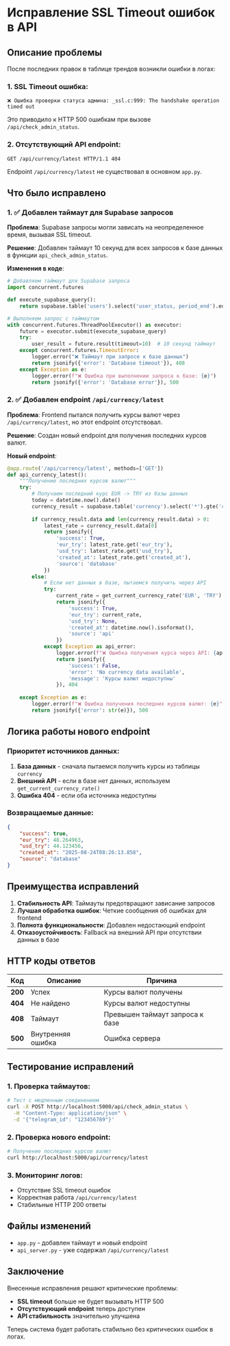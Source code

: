 # Исправление SSL Timeout ошибок в API

## Описание проблемы

После последних правок в таблице трендов возникли ошибки в логах:

### 1. **SSL Timeout ошибка:**
```
❌ Ошибка проверки статуса админа: _ssl.c:999: The handshake operation timed out
```
Это приводило к HTTP 500 ошибкам при вызове `/api/check_admin_status`.

### 2. **Отсутствующий API endpoint:**
```
GET /api/currency/latest HTTP/1.1 404
```
Endpoint `/api/currency/latest` не существовал в основном `app.py`.

## Что было исправлено

### 1. ✅ Добавлен таймаут для Supabase запросов

**Проблема**: Supabase запросы могли зависать на неопределенное время, вызывая SSL timeout.

**Решение**: Добавлен таймаут 10 секунд для всех запросов к базе данных в функции `api_check_admin_status`.

**Изменения в коде**:
```python
# Добавляем таймаут для Supabase запроса
import concurrent.futures

def execute_supabase_query():
    return supabase.table('users').select('user_status, period_end').eq('telegram_id', telegram_id).execute()

# Выполняем запрос с таймаутом
with concurrent.futures.ThreadPoolExecutor() as executor:
    future = executor.submit(execute_supabase_query)
    try:
        user_result = future.result(timeout=10)  # 10 секунд таймаут
    except concurrent.futures.TimeoutError:
        logger.error("❌ Таймаут при запросе к базе данных")
        return jsonify({'error': 'Database timeout'}), 408
    except Exception as e:
        logger.error(f"❌ Ошибка при выполнении запроса к базе: {e}")
        return jsonify({'error': 'Database error'}), 500
```

### 2. ✅ Добавлен endpoint `/api/currency/latest`

**Проблема**: Frontend пытался получить курсы валют через `/api/currency/latest`, но этот endpoint отсутствовал.

**Решение**: Создан новый endpoint для получения последних курсов валют.

**Новый endpoint**:
```python
@app.route('/api/currency/latest', methods=['GET'])
def api_currency_latest():
    """Получение последних курсов валют"""
    try:
        # Получаем последний курс EUR -> TRY из базы данных
        today = datetime.now().date()
        currency_result = supabase.table('currency').select('*').gte('created_at', f"{today}T00:00:00").lt('created_at', f"{today}T23:59:59").limit(1).execute()
        
        if currency_result.data and len(currency_result.data) > 0:
            latest_rate = currency_result.data[0]
            return jsonify({
                'success': True,
                'eur_try': latest_rate.get('eur_try'),
                'usd_try': latest_rate.get('usd_try'),
                'created_at': latest_rate.get('created_at'),
                'source': 'database'
            })
        else:
            # Если нет данных в базе, пытаемся получить через API
            try:
                current_rate = get_current_currency_rate('EUR', 'TRY')
                return jsonify({
                    'success': True,
                    'eur_try': current_rate,
                    'usd_try': None,
                    'created_at': datetime.now().isoformat(),
                    'source': 'api'
                })
            except Exception as api_error:
                logger.error(f"❌ Ошибка получения курса через API: {api_error}")
                return jsonify({
                    'success': False,
                    'error': 'No currency data available',
                    'message': 'Курсы валют недоступны'
                }), 404
                
    except Exception as e:
        logger.error(f"❌ Ошибка получения последних курсов валют: {e}")
        return jsonify({'error': str(e)}), 500
```

## Логика работы нового endpoint

### Приоритет источников данных:
1. **База данных** - сначала пытаемся получить курсы из таблицы `currency`
2. **Внешний API** - если в базе нет данных, используем `get_current_currency_rate()`
3. **Ошибка 404** - если оба источника недоступны

### Возвращаемые данные:
```json
{
    "success": true,
    "eur_try": 48.264963,
    "usd_try": 44.123456,
    "created_at": "2025-08-24T08:26:13.858",
    "source": "database"
}
```

## Преимущества исправлений

1. **Стабильность API**: Таймауты предотвращают зависание запросов
2. **Лучшая обработка ошибок**: Четкие сообщения об ошибках для frontend
3. **Полнота функциональности**: Добавлен недостающий endpoint
4. **Отказоустойчивость**: Fallback на внешний API при отсутствии данных в базе

## HTTP коды ответов

| Код | Описание | Причина |
|-----|----------|---------|
| **200** | Успех | Курсы валют получены |
| **404** | Не найдено | Курсы валют недоступны |
| **408** | Таймаут | Превышен таймаут запроса к базе |
| **500** | Внутренняя ошибка | Ошибка сервера |

## Тестирование исправлений

### 1. **Проверка таймаутов:**
```bash
# Тест с медленным соединением
curl -X POST http://localhost:5000/api/check_admin_status \
  -H "Content-Type: application/json" \
  -d '{"telegram_id": "123456789"}'
```

### 2. **Проверка нового endpoint:**
```bash
# Получение последних курсов валют
curl http://localhost:5000/api/currency/latest
```

### 3. **Мониторинг логов:**
- Отсутствие SSL timeout ошибок
- Корректная работа `/api/currency/latest`
- Стабильные HTTP 200 ответы

## Файлы изменений

- `app.py` - добавлен таймаут и новый endpoint
- `api_server.py` - уже содержал `/api/currency/latest`

## Заключение

Внесенные исправления решают критические проблемы:
- **SSL timeout** больше не будет вызывать HTTP 500
- **Отсутствующий endpoint** теперь доступен
- **API стабильность** значительно улучшена

Теперь система будет работать стабильно без критических ошибок в логах.
